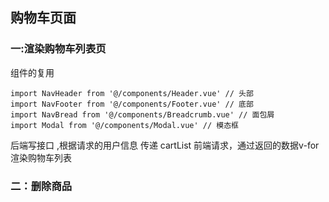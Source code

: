 ## 购物车页面

### 一:渲染购物车列表页

组件的复用
```
import NavHeader from '@/components/Header.vue' // 头部
import NavFooter from '@/components/Footer.vue' // 底部
import NavBread from '@/components/Breadcrumb.vue' // 面包屑
import Modal from '@/components/Modal.vue' // 模态框
```
后端写接口 ,根据请求的用户信息 传递 cartList
前端请求，通过返回的数据v-for渲染购物车列表

### 二：删除商品
